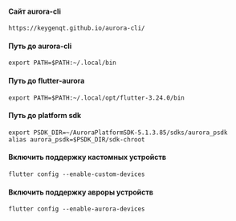 #### Сайт aurora-cli
```http
https://keygenqt.github.io/aurora-cli/
```

#### Путь до aurora-cli
```shell
export PATH=$PATH:~/.local/bin
```

#### Путь до flutter-aurora
```shell
export PATH=$PATH:~/.local/opt/flutter-3.24.0/bin
```
#### Путь до platform sdk
```shell
export PSDK_DIR=~/AuroraPlatformSDK-5.1.3.85/sdks/aurora_psdk
alias aurora_psdk=$PSDK_DIR/sdk-chroot
```
#### Включить поддержку кастомных устройств
```shell
flutter config --enable-custom-devices
```
#### Включить поддержку авроры устройств
```shell
flutter config --enable-aurora-devices
```
